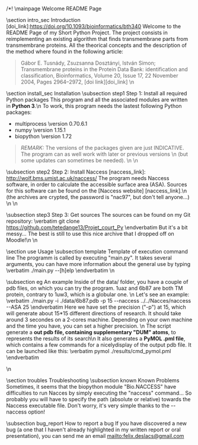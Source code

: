 /*! \mainpage Welcome README Page

\section intro_sec Introduction
[doi_link]:https://doi.org/10.1093/bioinformatics/bth340
Welcome to the README Page of my Short Python Project.
The project consists in reimplementing an existing algorithm that finds
transmembrane parts from transmembrane proteins.
All the theorical concepts and the description of the method where found in the
following article:
> Gábor E. Tusnády, Zsuzsanna Dosztányi, István Simon; Transmembrane proteins 
> in the Protein Data Bank: identification and classification, Bioinformatics,
> Volume 20, Issue 17, 22 November 2004, Pages 2964–2972, [doi link][doi_link]
\n


\section install_sec Installation
\subsection step1 Step 1: Install all required Python packages
This program and all the associated modules are written in **Python 3**.\n
To work, this program needs the lastest following Python packages:
* multiprocess \version 0.70.6.1
* numpy \version 1.15.1
* biopython \version 1.72
> *REMARK:* The versions of the packages given are just INDICATIVE. The program 
> can as well work with later or previous versions \n
> (but some updates can sometimes be needed). \n
\n

\subsection step2 Step 2: Install Naccess
[naccess_link]: http://wolf.bms.umist.ac.uk/naccess/
The program needs Naccess software, in order to calculate the accessible surface
area (ASA). Sources for this software can be found on the [Naccess website]
[naccess_link].\n
(the archives are crypted, the password is "nac97", but don't tell anyone...) \n
\n

\subsection step3 Step 3: Get sources
The sources  can be found on my Git repository:
\verbatim 
git clone https://github.com/tetedange13/Projet_court_Py 
\endverbatim
But it's a bit messy... The best is still to use this nice archive that I 
dropped off on Moodle!\n
\n


\section use Usage
\subsection template Template of execution command line
The programm is called by executing "main.py". It takes several arguments, you
can have more information about the general use by typing
\verbatim
./main.py --[h]elp
\endverbatim \n

\subsection eg An example
Inside of the data/ folder, you have a couple of pdb files, on which you can try
the program. 1uaz and 6b87 are both TM protein, contrary to 1uw3, which is a
globular one. \n
Let's see an example:
\verbatim
./main.py -i ./data/6b87.pdb -p 15 --naccess ../../Nacces/naccess --ASA 25
\endverbatim
Here we have set the precision ("-p") at 15, which will generate about 15*15
different directions of research. It should take around 3 secondes on a 2-cores
machine.
Depending on your own machine and the time you have, you can set a higher 
precision. \n
The script generate a **out pdb file, containing supplementary "DUM" atoms**, to
 represents the results of its search\n
It also generates a **PyMOL .pml file**, which contains a few commands for a
 nicelydisplay of the output pdb file. It can be launched like this:
\verbatim
pymol ./results/cmd_pymol.pml
\endverbatim


\n

\section troubles Troubleshooting
\subsection known Known Problems
Sometimes, it seems that the biopython module "Bio.NACCESS" have difficulties to
run Nacces by simply executing the "naccess" command...
So probably you will have to specify the path (absolute or relative) towards
the Naccess executable file.
Don't worry, it's very simple thanks to the --naccess option!

\subsection bug_report How to report a bug
If you have discovered a new bug (a one that I haven't already highlighted in my
written report or oral presentation), you can send me an email
<mailto:felix.deslacs@gmail.com>
  

